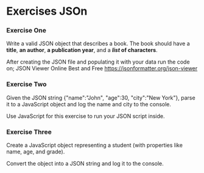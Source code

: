 Exercises JSOn
==============

### Exercise One

Write a valid JSON object that describes a book. The book should have a **title**, **an author**, **a 
publication year**, and a **_list_ of characters**. 
 
After creating the JSON file and populating it with your data run the code on; 
JSON Viewer Online Best and Free https://jsonformatter.org/json-viewer

### Exercise Two

Given the JSON string {"name":"John", "age":30, "city":"New York"}, parse it to a JavaScript object 
and log the name and city to the console. 
 
Use JavaScript for this exercise to run your JSON script inside. 

### Exercise Three
Create a JavaScript object representing a student (with properties like name, age, and grade). 

Convert the object into a JSON string and log it to the console. 